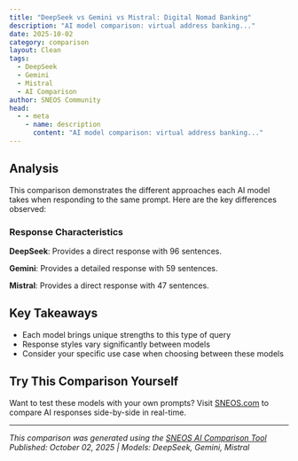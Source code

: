 ```yaml
---
title: "DeepSeek vs Gemini vs Mistral: Digital Nomad Banking"
description: "AI model comparison: virtual address banking..."
date: 2025-10-02
category: comparison
layout: Clean
tags:
  - DeepSeek
  - Gemini
  - Mistral
  - AI Comparison
author: SNEOS Community
head:
  - - meta
    - name: description
      content: "AI model comparison: virtual address banking..."
---
```


<ChatComparison
  title="DeepSeek vs Gemini vs Mistral: Digital Nomad Banking"
  prompt="virtual address banking"
  :responses='{
    "DeepSeek": "Of course. \u0022Virtual Address Banking\u0022 is a critical and often misunderstood topic, especially for freelancers, remote workers, and small business owners who use virtual business addresses.\n\nLet\u0027s break it down into what it is, why it\u0027s a problem, and how to navigate it.\n\n---\n\n### What is Virtual Address Banking?\n\nIn this context, **Virtual Address Banking** refers to the process of opening a business bank account using a virtual office address or a P.O. Box as the official business address on the application.\n\n*   **Virtual Business Address:** A service (often from companies like Regus, Alliance Virtual Offices, or local providers) that gives you a physical street address to use for your business. You can receive and manage mail through them, but you don\u0027t have a physical, staffed office at that location.\n*   **P.O. Box:** A locked box at a post office or private mail center (e.g., UPS Store) for receiving mail.\n\nBanks have strict regulations, primarily **Know Your Customer (KYC)** and **Anti-Money Laundering (AML)** rules, which require them to verify the legitimacy and physical existence of their customers.\n\n---\n\n### The Core Problem: Why Banks Are Wary\n\nBanks often flag or reject applications that use virtual addresses or P.O. Boxes for several key reasons:\n\n1.  **High Risk of Fraud:** Virtual addresses can be easily obtained and used to create shell companies or hide the true beneficial owners of a business, making them attractive for money laundering and other financial crimes.\n2.  **Lack of Physical Verification:** It\u0027s harder for a bank to be certain that a legitimate, operational business exists at that address. They often associate a physical office or home address with a more \u0022real\u0022 and stable business.\n3.  **Jurisdictional Issues:** Banks are licensed to operate in specific states/countries. A virtual address in one state for a business owner living in another can create regulatory complications.\n4.  **\u0022Red Flag\u0022 Addresses:** Some virtual office providers are well-known to banks. If hundreds of LLCs are registered to a single suite number, it immediately looks suspicious to a bank\u0027s compliance department.\n\n---\n\n### How to Successfully Open a Bank Account with a Virtual Address\n\nIt is **absolutely possible**, but it requires strategy and preparation. You cannot simply use any virtual address and expect it to work.\n\n#### Step 1: Choose the RIGHT Virtual Address Provider\n\nThis is the most important step. Look for providers that are \u0022bank-friendly.\u0022\n\n*   **Avoid P.O. Boxes:** Never list a P.O. Box as your primary business address. Use a physical street address.\n*   **Use a \u0022Real\u0022 Street Address:** Your address should look like a normal office address (e.g., \u0022123 Main St, Suite 500,\u0022 not \u0022P.O. Box 123\u0022).\n*   **UPS Store Boxes are a Gray Area:** A UPS Store box gives you a street address (e.g., \u0022123 Main St #456\u0022), which is better than a USPS P.O. Box. Some banks will accept it, but many will not. It\u0027s not the most reliable option.\n*   **Premium Virtual Office Services:** Some providers explicitly market themselves as being suitable for banking and will even provide a \u0022proof of address\u0022 letter or a utility bill in your business\u0027s name for verification. **This is your best bet.**\n\n#### Step 2: Prepare Your Documentation Meticulously\n\nBanks need to see a coherent story. Your documents must all tell the same story and link you to your business and its address.\n\n**Essential Documents:**\n*   **Business Formation Documents:** Articles of Incorporation/Organization from the state, showing your business\u0027s legal name and registered agent address.\n*   **EIN Confirmation Letter (IRS CP-575 or 147C):** This is your business\u0027s tax ID number from the IRS.\n*   **Ownership Agreement:** Operating Agreement (for an LLC) or Bylaws (for a Corporation).\n*   **Government-Issued Photo ID:** Driver\u0027s license or passport for all owners and signers.\n\n**The \u0022Magic\u0022 Document: Proof of Address**\nThis is often the key to success. You need to provide a document that links your **business name** to your **virtual address**. This can be:\n*   A utility bill (water, gas, electric, internet) in the business\u0027s name at that address.\n*   A bank statement from another financial institution.\n*   A lease agreement for the virtual office.\n*   A **letter from your virtual office provider** on their official letterhead, stating that your business is physically located at that address. (Confirm your provider can supply this *before* you sign up).\n\n#### Step 3: Choose the RIGHT Bank\n\nNot all banks have the same policies.\n\n*   **Traditional Big Banks (Chase, Bank of America, Wells Fargo):** Tend to have the strictest policies and are most likely to reject virtual addresses.\n*   **Regional and Local Banks/Credit Unions:** Can be more flexible, especially if you can build a relationship with a local branch manager.\n*   **Online-Only/Neo-Banks (Mercury, Relay, Brex, Lili):** These are often the **best choice**. They are built for modern, digital businesses and are generally more accepting of virtual addresses. They use different methods for verification (like connecting to your business accounts online) and are less fixated on a physical location.\n\n---\n\n### Best Practices and Pro-Tips\n\n*   **Be Proactive and Transparent:** When applying, don\u0027t try to hide the fact that it\u0027s a virtual office. If asked, explain clearly that you are a remote business and this is your official commercial mailing address.\n*   **Use Your Home Address?** You can sometimes use your personal home address as the \u0022Principal Place of Business\u0022 and the virtual address as the \u0022Mailing Address.\u0022 However, this may not be desirable for privacy reasons.\n*   **Consider a Registered Agent:** Your business already has a registered agent address on file with the state (this is where legal documents are sent). This is separate from your business bank account address. Do not confuse the two.\n*   **Start with a Digital-Native Bank:** If you\u0027re struggling, opening an account with a provider like **Mercury** first is often the easiest path. Once you have an established banking history, moving to a traditional bank can be simpler.\n\n### Summary\n\n| Do\u0027s                                                                 | Don\u0027ts                                                               |\n| -------------------------------------------------------------------- | -------------------------------------------------------------------- |\n| \u2705 Use a premium, \u0022bank-friendly\u0022 virtual office provider.           | \u274C Use a USPS P.O. Box as your primary address.                      |\n| \u2705 Get a \u0022Proof of Address\u0022 letter from your provider.               | \u274C Assume any mail-forwarding service will work.                     |\n| \u2705 Apply with online/digital-native banks first (e.g., Mercury).     | \u274C Be deceptive or try to hide the nature of your address.           |\n| \u2705 Have all your business formation documents and EIN ready.         | \u274C Mix up your Registered Agent address with your business address.  |\n| \u2705 Be prepared to explain your remote business model clearly.        | \u274C Get discouraged if one bank rejects you; try another.             |\n\nIn conclusion, while \u0022virtual address banking\u0022 presents a hurdle, it is a surmountable one with the right preparation, provider, and financial institution.",
    "Gemini": "Virtual address banking, in the context of memory management, refers to a technique that uses virtual memory to overcome limitations of physical memory addressing, specifically when dealing with bank-switched memory systems. Let\u0027s break down the concept:\n\n**Understanding the Problem:**\n\n* **Bank-Switched Memory:**  Historically (and still in some embedded systems), memory was often organized into \u0022banks.\u0022 Imagine a fixed number of address lines going to the CPU, but the total memory available was larger than what those lines could directly address. A bank switching mechanism would selectively enable one of the memory banks at a time, allowing the CPU to access different portions of the total memory.  This was a common and cost-effective way to extend memory capacity.\n\n* **Addressing Limitations:** The problem with bank switching is that only one bank is directly accessible at a time.  This can create challenges for:\n    * **Large Programs:**  A program larger than a single bank\u0027s capacity would need to be split and have code to switch banks.\n    * **Data Management:**  Data spanning banks would require constant bank switching, leading to performance overhead.\n    * **Code Complexity:** The programmer had to explicitly manage bank switching, making code more complex and error-prone.\n\n**Virtual Address Banking as a Solution:**\n\nVirtual address banking leverages virtual memory concepts to present a contiguous, larger logical address space to the programmer, hiding the underlying bank-switched physical memory architecture. Here\u0027s how it works:\n\n1. **Virtual Memory Layer:** An operating system (or a very sophisticated memory manager in embedded systems) creates a layer of virtual memory.  The CPU sees a flat, large virtual address space (e.g., 32-bit or 64-bit addresses).\n\n2. **Mapping Table (Page Table/Translation Lookaside Buffer - TLB):** A mapping table, typically residing in memory, translates virtual addresses used by the program into physical addresses in the bank-switched system. This table is usually managed in terms of \u0022pages\u0022 (fixed-size blocks of memory).\n\n3. **Bank Switching within Mapping:** The mapping table becomes the key to managing bank switching.  Instead of directly addressing physical memory, a virtual address is translated through the table. The table entry for a particular virtual address specifies:\n   * **Which memory bank this virtual address maps to.**\n   * **The physical address within that bank.**\n\n4. **Memory Management Unit (MMU):**  A hardware component, the Memory Management Unit (MMU), is responsible for performing the virtual-to-physical address translation using the mapping table. The MMU intercepts every memory access, performs the lookup, and generates the actual physical address (including the bank selection).\n\n**How it Solves the Problems:**\n\n* **Contiguous Address Space:** The programmer sees a single, large virtual address space, eliminating the need to manually manage bank switching.\n\n* **Automatic Bank Switching:** The MMU handles bank switching automatically during the address translation process. When the CPU requests a virtual address, the MMU consults the mapping table, determines the correct bank, and accesses the corresponding physical address.\n\n* **Simplified Programming:** Programmers can write code as if they had a single, large memory space, significantly simplifying development and reducing the risk of bank-switching-related errors.\n\n* **Memory Protection:** Virtual memory provides a crucial layer of memory protection. Different processes can have different virtual address spaces, preventing one process from accidentally or maliciously accessing the memory of another.\n\n**Analogy:**\n\nThink of a library with multiple wings (banks).  Without virtual addressing, you would have to know which wing a particular book is in and explicitly go to that wing.  With virtual addressing, you have a librarian (MMU) and a catalog (mapping table).  You tell the librarian the book\u0027s \u0022virtual address\u0022 (its ID in the catalog), and the librarian uses the catalog to find the wing (bank) and shelf (physical address) where the book is located.\n\n**Benefits:**\n\n* **Simplified Programming:** Significantly easier development due to a unified address space.\n* **Memory Protection:** Prevents processes from interfering with each other.\n* **Increased Memory Capacity:** Allows programs to use more memory than is physically available at one time through techniques like swapping (writing infrequently used pages to disk).\n* **Hardware Abstraction:** Hides the complexities of the physical memory organization from the software.\n\n**Drawbacks:**\n\n* **Overhead:** The MMU adds a small overhead to every memory access due to the address translation process. Modern MMUs use techniques like caching (TLB) to minimize this overhead.\n* **Complexity:** Implementing virtual memory is complex, requiring both hardware (MMU) and software (OS) support.\n* **Memory Management Complexity:**  Requires more sophisticated memory management strategies to efficiently manage the virtual address space and swap pages to and from disk (if supported).\n\n**Example Scenario:**\n\nImagine an embedded system with a small processor that only has 16 address lines (64KB addressable space).  However, it has 4 memory banks, each 64KB in size, for a total of 256KB of physical memory.\n\nWithout virtual address banking, the programmer would have to manually write code to switch between these 4 banks using special I/O ports or memory-mapped registers.  This is tedious and error-prone.\n\nWith virtual address banking, the system could present a 18-bit (256KB) virtual address space to the program.  The MMU, using the mapping table, would handle the bank switching transparently whenever the program accesses memory in a different bank. The program sees a single, contiguous 256KB address space.\n\n**Relevance Today:**\n\nWhile less common in modern desktop and server systems (which have vast amounts of RAM), virtual memory concepts, including the principles behind virtual address banking, are *fundamental* to:\n\n* **Operating Systems (OS):** Virtually all modern operating systems (Windows, Linux, macOS) rely heavily on virtual memory for address space management, memory protection, and swapping.\n* **Embedded Systems:** While not always using full-fledged operating systems, some high-end embedded systems with complex applications (e.g., those running Linux or similar OS) utilize virtual memory techniques to manage memory efficiently.\n* **Memory Management in General:** The concepts of mapping virtual addresses to physical addresses and managing memory in pages are core principles in any memory management system.\n\nIn summary, virtual address banking is a historical technique that laid the groundwork for modern virtual memory systems. It uses virtual memory to abstract away the complexities of bank-switched memory architectures, providing a more convenient and powerful programming model.  While the explicit need for bank switching is less prevalent now, the underlying principles of address translation and memory management remain highly relevant.\n",
    "Mistral": "Virtual address banking refers to a concept in computer architecture and operating systems where the virtual address space is divided into distinct regions or \u0022banks.\u0022 This approach is often used to manage memory more efficiently, particularly in systems with limited physical memory or specific memory access patterns. Here are some key aspects of virtual address banking:\n\n1. **Segmentation**:\n   - Virtual address banking can be seen as a form of memory segmentation, where the address space is divided into segments or banks. Each bank can be managed independently, allowing for more flexible memory allocation and protection.\n\n2. **Memory Management**:\n   - The operating system or memory management unit (MMU) can map different banks to different physical memory locations. This can help in optimizing memory usage, reducing fragmentation, and improving cache performance.\n\n3. **Protection**:\n   - By dividing the address space into banks, the system can enforce stricter access controls. Each bank can have its own set of permissions, making it easier to protect sensitive data and code from unauthorized access.\n\n4. **Isolation**:\n   - Different processes or threads can be assigned to different banks, providing a level of isolation. This can prevent one process from interfering with another, enhancing system stability and security.\n\n5. **Dynamic Allocation**:\n   - Banks can be dynamically allocated and deallocated as needed, allowing the system to adapt to changing memory requirements. This can be particularly useful in environments where memory usage varies significantly over time.\n\n6. **Performance**:\n   - By carefully managing the mapping of virtual banks to physical memory, the system can optimize performance. For example, frequently accessed data can be placed in banks that are mapped to faster memory regions.\n\n7. **Hardware Support**:\n   - Some hardware architectures provide specific support for virtual address banking. For instance, certain microcontrollers and embedded systems use banking to manage limited memory resources efficiently.\n\n### Example Use Cases\n\n1. **Embedded Systems**:\n   - In embedded systems with limited memory, virtual address banking can help in managing memory more effectively. Different banks can be used for different purposes, such as code, data, and stack.\n\n2. **Real-Time Systems**:\n   - In real-time systems, where predictable performance is crucial, virtual address banking can help in ensuring that critical data and code are always accessible with minimal latency.\n\n3. **Operating Systems**:\n   - Operating systems can use virtual address banking to provide better memory management and protection. For example, different banks can be used for user space and kernel space, ensuring that user processes cannot access kernel memory.\n\n### Implementation\n\nImplementing virtual address banking typically involves:\n\n1. **MMU Configuration**:\n   - Configuring the MMU to map virtual banks to physical memory. This may involve setting up page tables or segment descriptors.\n\n2. **Operating System Support**:\n   - The operating system needs to manage the allocation and deallocation of banks, as well as enforce access controls and handle bank-related exceptions.\n\n3. **Application Support**:\n   - Applications may need to be aware of the banking scheme, particularly if they need to manage memory explicitly. This can involve using specific APIs or memory management functions provided by the operating system.\n\n### Challenges\n\n1. **Complexity**:\n   - Managing virtual address banking can add complexity to the system, both in terms of hardware design and software implementation.\n\n2. **Overhead**:\n   - There can be overhead associated with managing banks, particularly if the system needs to frequently switch between banks or handle bank-related exceptions.\n\n3. **Compatibility**:\n   - Ensuring compatibility with existing software and hardware can be challenging, especially if the banking scheme is not widely supported.\n\nIn summary, virtual address banking is a powerful technique for managing memory efficiently and securely, particularly in resource-constrained environments. However, it requires careful design and implementation to balance the benefits against the added complexity and overhead."
  }'
  published-date="08:55"
/>

## Analysis

This comparison demonstrates the different approaches each AI model takes when responding to the same prompt. Here are the key differences observed:

### Response Characteristics

**DeepSeek**: Provides a direct response with 96 sentences. 

**Gemini**: Provides a detailed response with 59 sentences. 

**Mistral**: Provides a direct response with 47 sentences. 

## Key Takeaways

- Each model brings unique strengths to this type of query
- Response styles vary significantly between models
- Consider your specific use case when choosing between these models

## Try This Comparison Yourself

Want to test these models with your own prompts? Visit [SNEOS.com](https://sneos.com) to compare AI responses side-by-side in real-time.

---

*This comparison was generated using the [SNEOS AI Comparison Tool](https://sneos.com)*
*Published: October 02, 2025 | Models: DeepSeek, Gemini, Mistral*
